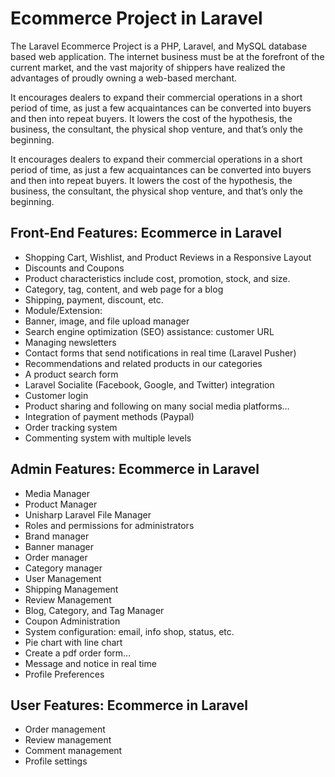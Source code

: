 # Ecommerce Project in Laravel

The Laravel Ecommerce Project is a PHP, Laravel, and MySQL database based web application. The internet business must be at the forefront of the current market, and the vast majority of shippers have realized the advantages of proudly owning a web-based merchant.

It encourages dealers to expand their commercial operations in a short period of time, as just a few acquaintances can be converted into buyers and then into repeat buyers. It lowers the cost of the hypothesis, the business, the consultant, the physical shop venture, and that’s only the beginning.

It encourages dealers to expand their commercial operations in a short period of time, as just a few acquaintances can be converted into buyers and then into repeat buyers. It lowers the cost of the hypothesis, the business, the consultant, the physical shop venture, and that’s only the beginning.

## Front-End Features: Ecommerce in Laravel
* Shopping Cart, Wishlist, and Product Reviews in a Responsive Layout
* Discounts and Coupons
* Product characteristics include cost, promotion, stock, and size.
* Category, tag, content, and web page for a blog
* Shipping, payment, discount, etc.
* Module/Extension:
* Banner, image, and file upload manager
* Search engine optimization (SEO) assistance: customer URL
* Managing newsletters
* Contact forms that send notifications in real time (Laravel Pusher)
* Recommendations and related products in our categories
* A product search form
* Laravel Socialite (Facebook, Google, and Twitter) integration
* Customer login
* Product sharing and following on many social media platforms…
* Integration of payment methods (Paypal)
* Order tracking system
* Commenting system with multiple levels

## Admin Features: Ecommerce in Laravel
* Media Manager
* Product Manager
* Unisharp Laravel File Manager
* Roles and permissions for administrators
* Brand manager
* Banner manager
* Order manager
* Category manager
* User Management
* Shipping Management
* Review Management
* Blog, Category, and Tag Manager
* Coupon Administration
* System configuration: email, info shop, status, etc.
* Pie chart with line chart
* Create a pdf order form…
* Message and notice in real time
* Profile Preferences

## User Features: Ecommerce in Laravel
* Order management
* Review management
* Comment management
* Profile settings
